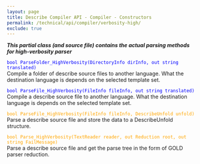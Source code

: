 ```yaml
---
layout: page
title: Describe Compiler API - Compiler - Constructors
permalink: /technical/api/compiler/verbosity-high/
exclude: true
---
```

**_This partial class (and source file) contains the actual parsing methods for high-verbosity parser_**


<span style="color:blue">```bool ParseFolder_HighVerbosity(DirectoryInfo dirInfo, out string translated)```</span><br>
Compile a folder of describe source files to another language. What the destination language is depends on the selected template set.<br>


<span style="color:blue">```bool ParseFile_HighVerbosity(FileInfo fileInfo, out string translated)```</span><br>
Compile a describe source file to another language. What the destination language is depends on the selected template set.<br>


<span style="color:orange">```bool ParseFile_HighVerbosity(FileInfo fileInfo, DescribeUnfold unfold)```</span><br>
Parse a describe source file and store the data to a DescribeUnfold structure.<br>


<span style="color:orange">```bool Parse_HighVerbosity(TextReader reader, out Reduction root, out string FailMessage)```</span><br>
Parse a describe source file and get the parse tree in the form of GOLD parser reduction.<br>